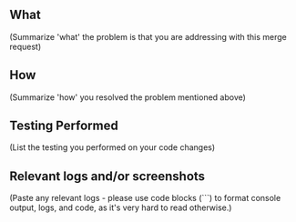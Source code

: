## What

(Summarize 'what' the problem is that you are addressing with this merge request)

## How

(Summarize 'how' you resolved the problem mentioned above)

## Testing Performed

(List the testing you performed on your code changes)

## Relevant logs and/or screenshots

(Paste any relevant logs - please use code blocks (```) to format console output, logs, and code, as
it's very hard to read otherwise.)